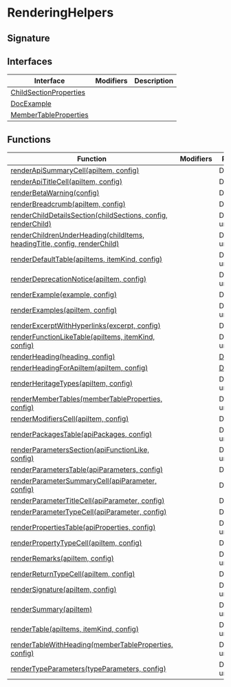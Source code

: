 
# RenderingHelpers

## Signature

## Interfaces

|  Interface | Modifiers | Description |
|  --- | --- | --- |
|  [ChildSectionProperties](docs/api-markdown-documenter/renderinghelpers-childsectionproperties-interface) |  |  |
|  [DocExample](docs/api-markdown-documenter/renderinghelpers-docexample-interface) |  |  |
|  [MemberTableProperties](docs/api-markdown-documenter/renderinghelpers-membertableproperties-interface) |  |  |

## Functions

|  Function | Modifiers | Return Type | Description |
|  --- | --- | --- | --- |
|  [renderApiSummaryCell(apiItem, config)](docs/api-markdown-documenter/renderinghelpers-renderapisummarycell-function) |  | DocTableCell |  |
|  [renderApiTitleCell(apiItem, config)](docs/api-markdown-documenter/renderinghelpers-renderapititlecell-function) |  | DocTableCell |  |
|  [renderBetaWarning(config)](docs/api-markdown-documenter/renderinghelpers-renderbetawarning-function) |  | DocNoteBox |  |
|  [renderBreadcrumb(apiItem, config)](docs/api-markdown-documenter/renderinghelpers-renderbreadcrumb-function) |  | DocSection |  |
|  [renderChildDetailsSection(childSections, config, renderChild)](docs/api-markdown-documenter/renderinghelpers-renderchilddetailssection-function) |  | DocSection \| undefined |  |
|  [renderChildrenUnderHeading(childItems, headingTitle, config, renderChild)](docs/api-markdown-documenter/renderinghelpers-renderchildrenunderheading-function) |  | DocSection \| undefined |  |
|  [renderDefaultTable(apiItems, itemKind, config)](docs/api-markdown-documenter/renderinghelpers-renderdefaulttable-function) |  | DocTable \| undefined |  |
|  [renderDeprecationNotice(apiItem, config)](docs/api-markdown-documenter/renderinghelpers-renderdeprecationnotice-function) |  | DocSection \| undefined |  |
|  [renderExample(example, config)](docs/api-markdown-documenter/renderinghelpers-renderexample-function) |  | DocSection |  |
|  [renderExamples(apiItem, config)](docs/api-markdown-documenter/renderinghelpers-renderexamples-function) |  | DocSection \| undefined |  |
|  [renderExcerptWithHyperlinks(excerpt, config)](docs/api-markdown-documenter/renderinghelpers-renderexcerptwithhyperlinks-function) |  | DocParagraph |  |
|  [renderFunctionLikeTable(apiItems, itemKind, config)](docs/api-markdown-documenter/renderinghelpers-renderfunctionliketable-function) |  | DocTable \| undefined |  |
|  [renderHeading(heading, config)](docs/api-markdown-documenter/renderinghelpers-renderheading-function) |  | [DocHeading](docs/api-markdown-documenter/docheading-class) |  |
|  [renderHeadingForApiItem(apiItem, config)](docs/api-markdown-documenter/renderinghelpers-renderheadingforapiitem-function) |  | [DocHeading](docs/api-markdown-documenter/docheading-class) |  |
|  [renderHeritageTypes(apiItem, config)](docs/api-markdown-documenter/renderinghelpers-renderheritagetypes-function) |  | DocSection \| undefined |  |
|  [renderMemberTables(memberTableProperties, config)](docs/api-markdown-documenter/renderinghelpers-rendermembertables-function) |  | DocSection \| undefined |  |
|  [renderModifiersCell(apiItem, config)](docs/api-markdown-documenter/renderinghelpers-rendermodifierscell-function) |  | DocTableCell |  |
|  [renderPackagesTable(apiPackages, config)](docs/api-markdown-documenter/renderinghelpers-renderpackagestable-function) |  | DocTable \| undefined |  |
|  [renderParametersSection(apiFunctionLike, config)](docs/api-markdown-documenter/renderinghelpers-renderparameterssection-function) |  | DocSection \| undefined |  |
|  [renderParametersTable(apiParameters, config)](docs/api-markdown-documenter/renderinghelpers-renderparameterstable-function) |  | DocTable |  |
|  [renderParameterSummaryCell(apiParameter, config)](docs/api-markdown-documenter/renderinghelpers-renderparametersummarycell-function) |  | DocTableCell |  |
|  [renderParameterTitleCell(apiParameter, config)](docs/api-markdown-documenter/renderinghelpers-renderparametertitlecell-function) |  | DocTableCell |  |
|  [renderParameterTypeCell(apiParameter, config)](docs/api-markdown-documenter/renderinghelpers-renderparametertypecell-function) |  | DocTableCell |  |
|  [renderPropertiesTable(apiProperties, config)](docs/api-markdown-documenter/renderinghelpers-renderpropertiestable-function) |  | DocTable \| undefined |  |
|  [renderPropertyTypeCell(apiItem, config)](docs/api-markdown-documenter/renderinghelpers-renderpropertytypecell-function) |  | DocTableCell |  |
|  [renderRemarks(apiItem, config)](docs/api-markdown-documenter/renderinghelpers-renderremarks-function) |  | DocSection \| undefined |  |
|  [renderReturnTypeCell(apiItem, config)](docs/api-markdown-documenter/renderinghelpers-renderreturntypecell-function) |  | DocTableCell |  |
|  [renderSignature(apiItem, config)](docs/api-markdown-documenter/renderinghelpers-rendersignature-function) |  | DocSection \| undefined |  |
|  [renderSummary(apiItem)](docs/api-markdown-documenter/renderinghelpers-rendersummary-function) |  | DocSection \| undefined |  |
|  [renderTable(apiItems, itemKind, config)](docs/api-markdown-documenter/renderinghelpers-rendertable-function) |  | DocTable \| undefined |  |
|  [renderTableWithHeading(memberTableProperties, config)](docs/api-markdown-documenter/renderinghelpers-rendertablewithheading-function) |  | DocSection \| undefined |  |
|  [renderTypeParameters(typeParameters, config)](docs/api-markdown-documenter/renderinghelpers-rendertypeparameters-function) |  | DocSection \| undefined |  |

